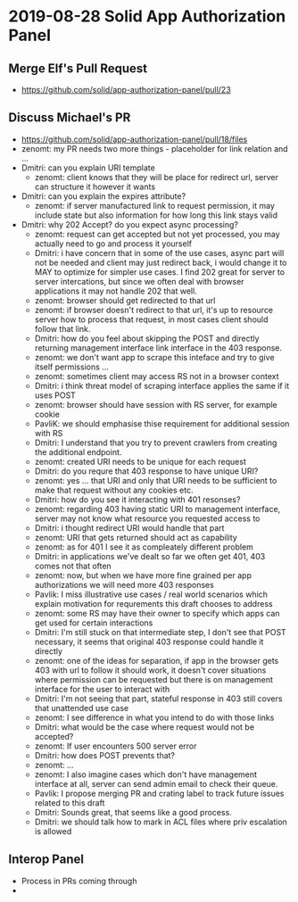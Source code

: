 # 2019-08-28 Solid App Authorization Panel

## Merge Elf's Pull Request
 - https://github.com/solid/app-authorization-panel/pull/23

## Discuss Michael's PR
 - https://github.com/solid/app-authorization-panel/pull/18/files
 - zenomt: my PR needs two more things - placeholder for link relation and ...
 - Dmitri: can you explain URI template
   - zenomt: client knows that they will be place for redirect url, server can structure it however it wants
 - Dmitri: can you explain the expires attribute?
   - zenomt: if server manufactured link to request permission, it may include state but also information for how long this link stays valid
 - Dmitri: why 202 Accept? do you expect async processing?
   - zenomt: request can get accepted but not yet processed, you may actually need to go and process it yourself
   - Dmitri: i have concern that in some of the use cases, async part will not be needed and client may just redirect back, i would change it to MAY to optimize for simpler use cases. I find 202 great for server to server intercations, but since we often deal with browser applications it may not handle 202 that well.
   - zenomt: browser should get redirected to that url 
   - zenomt: if browser doesn't redirect to that url, it's up to resource server how to process that request, in most cases client should follow that link.
   - Dmitri: how do you feel about skipping the POST and directly returning management interface link interface in the 403 response.
   - zenomt: we don't want app to scrape this inteface and try to give itself permissions ...
   - zenomt: sometimes client may access RS not in a browser context
   - Dmitri: i think threat model of scraping interface applies the same if it uses POST
   - zenomt: browser should have session with RS server, for example cookie
   - PavliK: we should emphasise thise requirement for additional session with RS
   - Dmitri: I understand that you try to prevent crawlers from creating the additional endpoint.
   - zenomt: created URI needs to be unique for each request
   - Dmitri: do you requre that 403 response to have unique URI?
   - zenomt: yes ... that URI and only that URI needs to be sufficient to make that request without any cookies etc.
   - Dmitri: how do you see it interacting with 401 resonses?
   - zenomt: regarding 403 having static URI to management interface, server may not know what resource you requested access to
   - Dmitri: i thought redirect URI would handle that part
   - zenomt: URI that gets returned should act as capability
   - zenomt: as for 401 I see it as compleately different problem
   - Dmitri: in applications we've dealt so far we often get 401, 403 comes not that often
   - zenomt: now, but when we have more fine grained per app authorizations we will need more 403 responses
   - Pavlik: I miss illustrative use cases / real world scenarios which explain motivation for requrements this draft chooses to address
   - zenomt: some RS may have their owner to specify which apps can get used for certain interactions
   - Dmitri: I'm still stuck on that intermediate step, I don't see that POST necessary, it seems that original 403 response could handle it directly
   - zenomt: one of the ideas for separation, if app in the browser gets 403 with url to follow it should work, it doesn't cover situations where permission can be requested but there is on management interface for the user to interact with
   - Dmitri: I'm not seeing that part, stateful response in 403 still covers that unattended use case
   - zenomt: I see difference in what you intend to do with those links
   - Dmitri: what would be the case where request would not be accepted?
   - zenomt: If user encounters 500 server error
   - Dmitri: how does POST prevents that?
   - zenomt: ...
   - zenomt: I also imagine cases which don't have management interface at all, server can send admin email to check their queue.
   - Pavlik: I propose merging PR and crating label to track future issues related to this draft
   - Dmitri: Sounds great, that seems like a good process.
   - Dmitri: we should talk how to mark in ACL files where priv escalation is allowed

## Interop Panel
 - Process in PRs coming through
 - 
